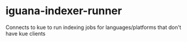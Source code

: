 # iguana-indexer-runner
Connects to kue to run indexing jobs for languages/platforms that don't have kue clients
